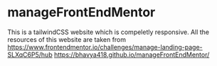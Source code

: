# manageFrontEndMentor
This is a tailwindCSS website which is compeletly responsive.
All the resources of this website are taken from https://www.frontendmentor.io/challenges/manage-landing-page-SLXqC6P5/hub
https://bhavya418.github.io/manageFrontEndMentor/
